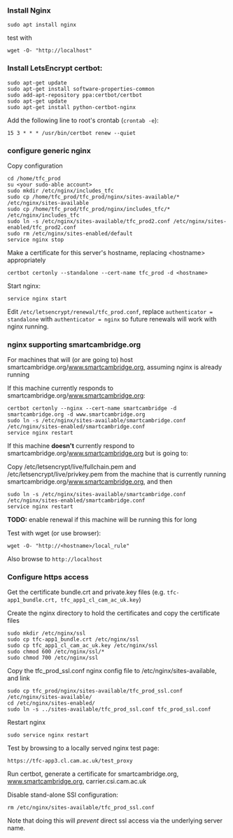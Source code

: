 ### Install Nginx

```
sudo apt install nginx
```
test with
```
wget -O- "http://localhost"
```

### Install LetsEncrypt certbot:

```
sudo apt-get update
sudo apt-get install software-properties-common
sudo add-apt-repository ppa:certbot/certbot
sudo apt-get update
sudo apt-get install python-certbot-nginx
```

Add the following line to root's crontab (`crontab -e`):

```
15 3 * * * /usr/bin/certbot renew --quiet
```

### configure generic nginx

Copy configuration

```
cd /home/tfc_prod
su <your sudo-able account>
sudo mkdir /etc/nginx/includes_tfc
sudo cp /home/tfc_prod/tfc_prod/nginx/sites-available/* /etc/nginx/sites-available
sudo cp /home/tfc_prod/tfc_prod/nginx/includes_tfc/* /etc/nginx/includes_tfc
sudo ln -s /etc/nginx/sites-available/tfc_prod2.conf /etc/nginx/sites-enabled/tfc_prod2.conf
sudo rm /etc/nginx/sites-enabled/default
service nginx stop
```

Make a certificate for this server's hostname, replacing \<hostname\> appropriately

```
certbot certonly --standalone --cert-name tfc_prod -d <hostname>
```

Start nginx:

```
service nginx start
```

Edit `/etc/letsencrypt/renewal/tfc_prod.conf`, replace `authenticator = standalone`
with `authenticator = nginx` so future renewals will work with nginx running.

### nginx supporting smartcambridge.org

For machines that will (or are going to) host smartcambridge.org/www.smartcambridge.org, assuming
nginx is already running

If this machine currently responds to smartcambridge.org/www.smartcambridge.org:

```
certbot certonly --nginx --cert-name smartcambridge -d smartcambridge.org -d www.smartcambridge.org
sudo ln -s /etc/nginx/sites-available/smartcambridge.conf /etc/nginx/sites-enabled/smartcambridge.conf
service nginx restart
```

If this machine **doesn't** currently respond to smartcambridge.org/www.smartcambridge.org but is going to:

Copy /etc/letsencrypt/live/fullchain.pem and /etc/letsencrypt/live/privkey.pem
from the machine that is currently running smartcambridge.org/www.smartcambridge.org, and then

```
sudo ln -s /etc/nginx/sites-available/smartcambridge.conf /etc/nginx/sites-enabled/smartcambridge.conf
service nginx restart
```

**TODO:** enable renewal if this machine will be running this for long





Test with wget (or use browser):
```
wget -O- "http://<hostname>/local_rule"
```
Also browse to ```http://localhost```

### Configure https access

Get the certificate bundle.crt and private.key files (e.g. ```tfc-app1_bundle.crt, tfc_app1_cl_cam_ac_uk.key```)

Create the nginx directory to hold the certificates and copy the certificate files
```
sudo mkdir /etc/nginx/ssl
sudo cp tfc-app1_bundle.crt /etc/nginx/ssl
sudo cp tfc_app1_cl_cam_ac_uk.key /etc/nginx/ssl
sudo chmod 600 /etc/nginx/ssl/*
sudo chmod 700 /etc/nginx/ssl
```
Copy the tfc_prod_ssl.conf nginx config file to /etc/nginx/sites-available, and link
```
sudo cp tfc_prod/nginx/sites-available/tfc_prod_ssl.conf /etc/nginx/sites-available/
cd /etc/nginx/sites-enabled/
sudo ln -s ../sites-available/tfc_prod_ssl.conf tfc_prod_ssl.conf
```
Restart nginx
```
sudo service nginx restart
```
Test by browsing to a locally served nginx test page:
```
https://tfc-app3.cl.cam.ac.uk/test_proxy
```


Run certbot, generate a certificate for smartcambridge.org, www.smartcambridge.org,  carrier.csi.cam.ac.uk

Disable stand-alone SSl configuration:

```
rm /etc/nginx/sites-available/tfc_prod_ssl.conf
```

Note that doing this will _prevent_ direct ssl access via the underlying 
server name.